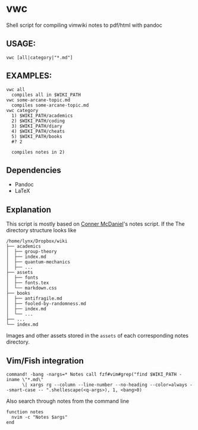 # vwc
Shell script for compiling vimwiki notes to pdf/html with pandoc


## USAGE:

    vwc [all|category|"*.md"]

## EXAMPLES:

    vwc all
      compiles all in $WIKI_PATH
    vwc some-arcane-topic.md
      compiles some-arcane-topic.md
    vwc category
      1) $WIKI_PATH/academics
      2) $WIKI_PATH/coding
      3) $WIKI_PATH/diary
      4) $WIKI_PATH/cheats
      5) $WIKI_PATH/books
      #? 2

      compiles notes in 2)

## Dependencies
* Pandoc
* LaTeX


## Explanation
This script is mostly based on [Conner McDaniel](https://github.com/connermcd)'s notes script.
If the The directory structure looks like

    /home/lynx/Dropbox/wiki
    ├── academics
    │  ├── group-theory
    │  ├── index.md
    │  ├── quantum-mechanics
    │  ├── ...
    ├── assets
    │  ├── fonts
    │  ├── fonts.tex
    │  └── markdown.css
    ├── books
    │  ├── antifragile.md
    │  ├── fooled-by-randomness.md
    │  ├── index.md
    │  └── ...
    ├── ...
    └── index.md

Images and other assets stored in the ``assets`` of each corresponding notes directory.

## Vim/Fish integration
    command! -bang -nargs=* Notes call fzf#vim#grep("find $WIKI_PATH -iname \"*.md\" 
          \| xargs rg --column --line-number --no-heading --color=always --smart-case -- ".shellescape(<q-args>), 1, <bang>0)

Also search through notes from the command line

    function notes
      nvim -c "Notes $args"
    end
